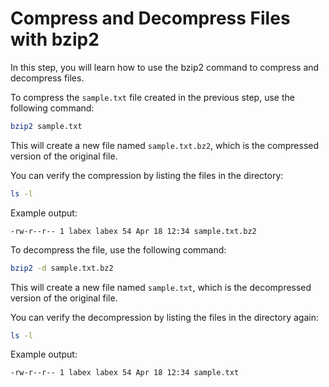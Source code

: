 # Compress and Decompress Files with bzip2

In this step, you will learn how to use the bzip2 command to compress and decompress files.

To compress the `sample.txt` file created in the previous step, use the following command:

```bash
bzip2 sample.txt
```

This will create a new file named `sample.txt.bz2`, which is the compressed version of the original file.

You can verify the compression by listing the files in the directory:

```bash
ls -l
```

Example output:

```
-rw-r--r-- 1 labex labex 54 Apr 18 12:34 sample.txt.bz2
```

To decompress the file, use the following command:

```bash
bzip2 -d sample.txt.bz2
```

This will create a new file named `sample.txt`, which is the decompressed version of the original file.

You can verify the decompression by listing the files in the directory again:

```bash
ls -l
```

Example output:

```
-rw-r--r-- 1 labex labex 54 Apr 18 12:34 sample.txt
```
